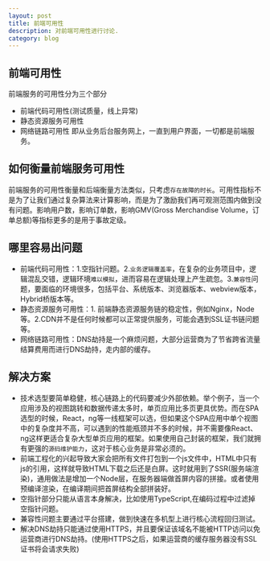 ```yaml
---
layout: post
title: 前端可用性
description: 对前端可用性进行讨论.
category: blog
---
```


前端可用性
-
  前端服务的可用性分为三个部分
* 前端代码可用性(测试质量，线上异常)
* 静态资源服务可用性
* 网络链路可用性
 即从业务后台服务网上，一直到用户界面，一切都是前端服务。
  
如何衡量前端服务可用性
-
前端服务的可用性衡量和后端衡量方法类似，只考虑`存在故障的时长`。可用性指标不是为了让我们通过复杂算法来计算影响，而是为了激励我们再可观测范围内做到没有问题。影响用户数，影响订单数，影响GMV(Gross Merchandise Volume，订单总额)等指标更多的是用于事故定级。

哪里容易出问题
-
* 前端代码可用性：1.空指针问题。2.`业务逻辑覆盖率`，在复杂的业务项目中，逻辑混乱交错，逻辑环境`难以模拟`，进而容易在逻辑处理上产生疏忽。3.`兼容性`问题，要面临的环境很多，包括平台、系统版本、浏览器版本、webview版本，Hybrid桥版本等。
* 静态资源服务可用性：1. 前端静态资源服务链的稳定性，例如Nginx，Node等。2.CDN并不是任何时候都可以正常提供服务，可能会遇到SSL证书链问题等。
* 网络链路可用性：DNS劫持是一个麻烦问题，大部分运营商为了节省跨省流量结算费用而进行DNS劫持，走内部的缓存。

解决方案
-
* 技术选型要简单稳健，核心链路上的代码要减少外部依赖。举个例子，当一个应用涉及的视图跳转和数据传递太多时，单页应用比多页更具优势。而在SPA选型的时候，React，ng等一线框架可以选，但如果这个SPA应用中单个视图中的复杂度并不高，可以遇到的性能瓶颈并不多的时候，并不需要像React、ng这样更适合复杂大型单页应用的框架。如果使用自己封装的框架，我们就拥有更强的`源码维护能力`，这对于核心业务是非常必须的。
* 前端工程化的兴起导致大家会把所有文件打包到一个js文件中，HTML中只有js的引用，这样就导致HTML下载之后还是白屏。这时就用到了SSR(服务端渲染)，通用做法是增加一个Node层，在服务器端做首屏内容的拼接。或者使用预编译渲染，在编译期间把首屏结构全部拼装好。
* 空指针部分只能从语言本身解决，比如使用TypeScript,在编码过程中过滤掉空指针问题。
* 兼容性问题主要通过平台搭建，做到快速在多机型上进行核心流程回归测试。
* 解决DNS劫持只能通过使用HTTPS，并且要保证该域名不能被HTTP访问以免运营商进行DNS劫持。(使用HTTPS之后，如果运营商的缓存服务器没有SSL证书将会请求失败)

  
